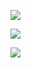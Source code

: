 
![](https://github.com/ChenJoya/Homework_for_AutomobileTheory/blob/master/Chapter_4/4_3/%E5%88%A9%E7%94%A8%E9%99%84%E7%9D%80%E7%B3%BB%E6%95%B0%E6%9B%B2%E7%BA%BF.png)

![](https://github.com/ChenJoya/Homework_for_AutomobileTheory/blob/master/Chapter_4/4_3/ECE.png)

![](https://github.com/ChenJoya/Homework_for_AutomobileTheory/blob/master/Chapter_4/4_3/%E5%88%B6%E5%8A%A8%E6%95%88%E7%8E%87%E6%9B%B2%E7%BA%BF.png)
